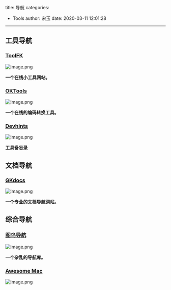 title: 导航
categories:
 - Tools
author: 宋玉
date: 2020-03-11 12:01:28
---

## 工具导航

### [ToolFK](https://www.toolfk.com/)
![image.png](https://cdn.nlark.com/yuque/0/2020/png/394169/1582385777048-7e2a04b9-4831-41b0-8853-4b2f7637c865.png#align=left&display=inline&height=761&name=image.png&originHeight=1522&originWidth=2878&size=1081853&status=done&style=none&width=1439)

**一个在线小工具网站。**

### [OKTools](https://oktools.net/)
![image.png](https://cdn.nlark.com/yuque/0/2020/png/394169/1582385718204-9f4330a4-eb97-4051-8e05-bb2e3d7e8939.png#align=left&display=inline&height=768&name=image.png&originHeight=1536&originWidth=2874&size=1395398&status=done&style=none&width=1437)

**一个在线的编码转换工具。**

### [Devhints](https://devhints.io/)
![image.png](https://cdn.nlark.com/yuque/0/2020/png/394169/1582686894049-9f2b275c-5fdc-45e4-8d67-e49bbc40af48.png#align=left&display=inline&height=764&name=image.png&originHeight=1528&originWidth=2880&size=380413&status=done&style=none&width=1440)

**工具备忘录**

## 文档导航

### [GKdocs](http://geekdocs.cn/)
![image.png](https://cdn.nlark.com/yuque/0/2020/png/394169/1582385668662-06ce2500-9635-401d-b305-f5a57163a932.png#align=left&display=inline&height=764&name=image.png&originHeight=1528&originWidth=2870&size=2793181&status=done&style=none&width=1435)

**一个专业的文档导航网站。**

## 综合导航

### [图鸟导航](http://nav.tuniaokj.com/)
![image.png](https://cdn.nlark.com/yuque/0/2020/png/394169/1582385638485-40e041d4-c930-4324-865c-29e234d8caae.png#align=left&display=inline&height=762&name=image.png&originHeight=1524&originWidth=2876&size=2891426&status=done&style=none&width=1438)

**一个杂乱的导航库。<br />**

### [Awesome Mac](https://ripperhe.com/awesome-mac-html/)
![image.png](https://cdn.nlark.com/yuque/0/2020/png/394169/1583899245610-4661100a-6042-4bec-956d-36aef92d9b92.png#align=left&display=inline&height=761&name=image.png&originHeight=1522&originWidth=2876&size=318033&status=done&style=none&width=1438)
